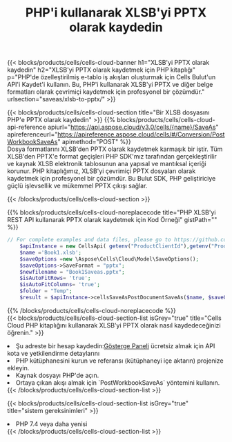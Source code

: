 ﻿---
title:  PHP'i kullanarak XLSB'yi PPTX olarak kaydedin
description: XLSB formatındaki dosyayı PPTX formatındaki dosya olarak kaydetmek için PHP için Aspose.Cells Cloud SDK'yı kullanma.
kwords: Excel, Save XLSB as PPTX, REST, PHP
howto: How to save XLSB as PPTX using Aspose.Cells Cloud PHP library.
---
{{< blocks/products/cells/cells-cloud-banner h1="XLSB\'yi PPTX olarak kaydedin" h2="XLSB\'yi PPTX olarak kaydetmek için PHP kitaplığı" p="PHP\'de özelleştirilmiş e-tablo iş akışları oluşturmak için Cells Bulut\'un API\'i Kaydet\'i kullanın. Bu, PHP\'i kullanarak XLSB\'yi PPTX ve diğer belge formatları olarak çevrimiçi kaydetmek için profesyonel bir çözümdür." urlsection="saveas/xlsb-to-pptx/" >}}

{{< blocks/products/cells/cells-cloud-section title="Bir XLSB dosyasını PHP\'e PPTX olarak kaydedin" >}}
{{% blocks/products/cells/cells-cloud-api-reference apiurl="https://api.aspose.cloud/v3.0/cells/{name}/SaveAs" apireferenceurl="https://apireference.aspose.cloud/cells/#/Conversion/PostWorkbookSaveAs" apimethod="POST" %}}
<br/>
Dosya formatlarını XLSB'den PPTX olarak kaydetmek karmaşık bir iştir. Tüm XLSB'den PPTX'e format geçişleri PHP SDK'mız tarafından gerçekleştirilir ve kaynak XLSB elektronik tablosunun ana yapısal ve mantıksal içeriği korunur. PHP kitaplığımız, XLSB'yi çevrimiçi PPTX dosyaları olarak kaydetmek için profesyonel bir çözümdür. Bu Bulut SDK, PHP geliştiriciye güçlü işlevsellik ve mükemmel PPTX çıkışı sağlar.

{{< /blocks/products/cells/cells-cloud-section >}}

{{% blocks/products/cells/cells-cloud-noreplacecode title="PHP XLSB\'yi REST API kullanarak PPTX olarak kaydetmek için Kod Örneği" gistPath="" %}}
  
```php
// For complete examples and data files, please go to https://github.com/aspose-cells-cloud/aspose-cells-cloud-php/
    $apiInstance = new CellsApi( getenv("ProductClientId"),getenv("ProductClientSecret") );
    $name ='Book1.xlsb';
    $saveOptions =new \Aspose\Cells\Cloud\Model\SaveOptions();
    $saveOptions->SaveFormat = "pptx";
    $newfilename = "Book1Saveas.pptx";
    $isAutoFitRows= 'true';
    $isAutoFitColumns= 'true';
    $folder = "Temp";
    $result = $apiInstance->cellsSaveAsPostDocumentSaveAs($name, $saveOptions, $newfilename,$isAutoFitRows, $isAutoFitColumns, $folder);
```
  
{{% /blocks/products/cells/cells-cloud-noreplacecode %}}
<br/>
{{< blocks/products/cells/cells-cloud-section-list isGrey="true" title="Cells Cloud PHP kitaplığını kullanarak XLSB\'yi PPTX olarak nasıl kaydedeceğinizi öğrenin." >}}
<li> Şu adreste bir hesap kaydedin:<a href="https://dashboard.aspose.cloud/">Gösterge Paneli</a> ücretsiz almak için API kota ve yetkilendirme detaylarını</li>
<li>PHP kütüphanesini kurun ve referansı (kütüphaneyi içe aktarın) projenize ekleyin.</li>
<li>Kaynak dosyayı PHP'de açın.</li>
<li>Ortaya çıkan akışı almak için `PostWorkbookSaveAs` yöntemini kullanın.</li>
{{< /blocks/products/cells/cells-cloud-section-list >}}

{{< blocks/products/cells/cells-cloud-section-list isGrey="true" title="sistem gereksinimleri" >}}
<li>PHP 7.4 veya daha yenisi</li>
{{< /blocks/products/cells/cells-cloud-section-list >}}
